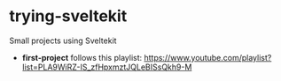 # trying-sveltekit
Small projects using Sveltekit 

- <b>first-project</b> follows this playlist: https://www.youtube.com/playlist?list=PLA9WiRZ-IS_zfHpxmztJQLeBISsQkh9-M 
